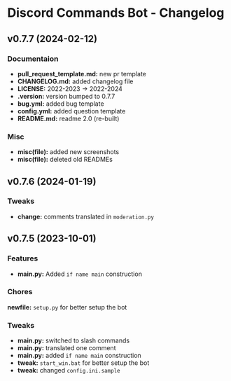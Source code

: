 # Discord Commands Bot - Changelog

## v0.7.7 (2024-02-12)
### Documentaion
- **pull_request_template.md:** new pr template
- **CHANGELOG.md:** added changelog file
- **LICENSE:** 2022-2023 -> 2022-2024
- **.version:** version bumped to 0.7.7
- **bug.yml:** added bug template
- **config.yml:** added question template
- **README.md:** readme 2.0 (re-built)

### Misc
- **misc(file):** added new screenshots
- **misc(file):** deleted old READMEs

## v0.7.6 (2024-01-19)

### Tweaks
- **change:** comments translated in `moderation.py`

## v0.7.5 (2023-10-01)

### Features
- **main.py:** Added `if name main` construction

### Chores
**newfile:** `setup.py` for better setup the bot

### Tweaks
- **main.py:** switched to slash commands
- **main.py:** translated one comment
- **main.py:** added `if name main` construction
- **tweak:** `start_win.bat` for better setup the bot
- **tweak:** changed `config.ini.sample`